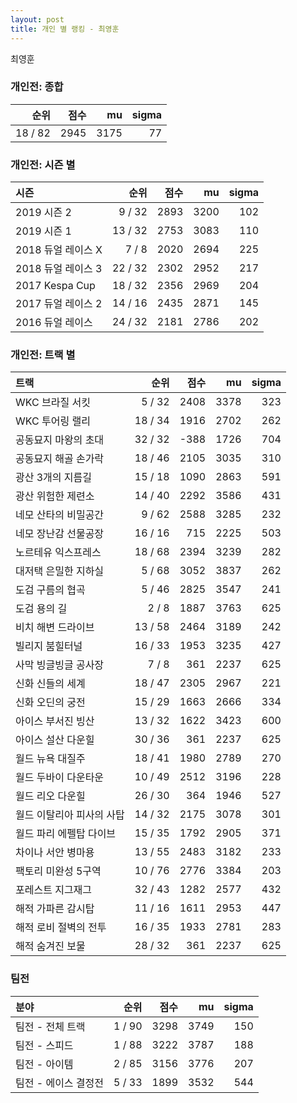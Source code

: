 ```yaml
---
layout: post
title: 개인 별 랭킹 - 최영훈
---
```


최영훈

### 개인전: 종합

| 순위 | 점수 | mu | sigma |
|---:|---:|---:|---:|
| 18 / 82 | 2945 | 3175 | 77 |

### 개인전: 시즌 별

| 시즌 | 순위 | 점수 | mu | sigma |
|:---|---:|---:|---:|---:|
| 2019 시즌 2 | 9 / 32 | 2893 | 3200 | 102 |
| 2019 시즌 1 | 13 / 32 | 2753 | 3083 | 110 |
| 2018 듀얼 레이스 X | 7 / 8 | 2020 | 2694 | 225 |
| 2018 듀얼 레이스 3 | 22 / 32 | 2302 | 2952 | 217 |
| 2017 Kespa Cup | 18 / 32 | 2356 | 2969 | 204 |
| 2017 듀얼 레이스 2 | 14 / 16 | 2435 | 2871 | 145 |
| 2016 듀얼 레이스 | 24 / 32 | 2181 | 2786 | 202 |

### 개인전: 트랙 별

| 트랙 | 순위 | 점수 | mu | sigma |
|:---|---:|---:|---:|---:|
| WKC 브라질 서킷 | 5 / 32 | 2408 | 3378 | 323 |
| WKC 투어링 랠리 | 18 / 34 | 1916 | 2702 | 262 |
| 공동묘지 마왕의 초대 | 32 / 32 | -388 | 1726 | 704 |
| 공동묘지 해골 손가락 | 18 / 46 | 2105 | 3035 | 310 |
| 광산 3개의 지름길 | 15 / 18 | 1090 | 2863 | 591 |
| 광산 위험한 제련소 | 14 / 40 | 2292 | 3586 | 431 |
| 네모 산타의 비밀공간 | 9 / 62 | 2588 | 3285 | 232 |
| 네모 장난감 선물공장 | 16 / 16 | 715 | 2225 | 503 |
| 노르테유 익스프레스 | 18 / 68 | 2394 | 3239 | 282 |
| 대저택 은밀한 지하실 | 5 / 68 | 3052 | 3837 | 262 |
| 도검 구름의 협곡 | 5 / 46 | 2825 | 3547 | 241 |
| 도검 용의 길 | 2 / 8 | 1887 | 3763 | 625 |
| 비치 해변 드라이브 | 13 / 58 | 2464 | 3189 | 242 |
| 빌리지 붐힐터널 | 16 / 33 | 1953 | 3235 | 427 |
| 사막 빙글빙글 공사장 | 7 / 8 | 361 | 2237 | 625 |
| 신화 신들의 세계 | 18 / 47 | 2305 | 2967 | 221 |
| 신화 오딘의 궁전 | 15 / 29 | 1663 | 2666 | 334 |
| 아이스 부서진 빙산 | 13 / 32 | 1622 | 3423 | 600 |
| 아이스 설산 다운힐 | 30 / 36 | 361 | 2237 | 625 |
| 월드 뉴욕 대질주 | 18 / 41 | 1980 | 2789 | 270 |
| 월드 두바이 다운타운 | 10 / 49 | 2512 | 3196 | 228 |
| 월드 리오 다운힐 | 26 / 30 | 364 | 1946 | 527 |
| 월드 이탈리아 피사의 사탑 | 14 / 32 | 2175 | 3078 | 301 |
| 월드 파리 에펠탑 다이브 | 15 / 35 | 1792 | 2905 | 371 |
| 차이나 서안 병마용 | 13 / 55 | 2483 | 3182 | 233 |
| 팩토리 미완성 5구역 | 10 / 76 | 2776 | 3384 | 203 |
| 포레스트 지그재그 | 32 / 43 | 1282 | 2577 | 432 |
| 해적 가파른 감시탑 | 11 / 16 | 1611 | 2953 | 447 |
| 해적 로비 절벽의 전투 | 16 / 35 | 1933 | 2781 | 283 |
| 해적 숨겨진 보물 | 28 / 32 | 361 | 2237 | 625 |

### 팀전

| 분야 | 순위 | 점수 | mu | sigma |
|:---|---:|---:|---:|---:|
| 팀전 - 전체 트랙 | 1 / 90 | 3298 | 3749 | 150 |
| 팀전 - 스피드 | 1 / 88 | 3222 | 3787 | 188 |
| 팀전 - 아이템 | 2 / 85 | 3156 | 3776 | 207 |
| 팀전 - 에이스 결정전 | 5 / 33 | 1899 | 3532 | 544 |
